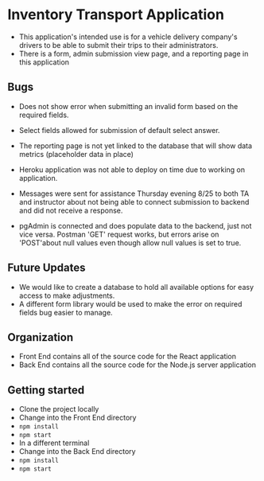 # Inventory Transport Application
- This application's intended use is for a vehicle delivery company's drivers to be able to submit their trips to their administrators.
- There is a form, admin submission view page, and a reporting page in this application

## Bugs
- Does not show error when submitting an invalid form based on the required fields.
- Select fields allowed for submission of default select answer.
- The reporting page is not yet linked to the database that will show data metrics (placeholder data in place)
- Heroku application was not able to deploy on time due to working on application.

- Messages were sent for assistance Thursday evening 8/25 to both TA and instructor about not being able to connect submission to backend and did not receive a response. 
- pgAdmin is connected and does populate data to the backend, just not vice versa. Postman 'GET' request works, but errors arise on 'POST'about null values even though allow null values is set to true.

## Future Updates
- We would like to create a database to hold all available options for easy access to make adjustments.
- A different form library would be used to make the error on required fields bug easier to manage.

## Organization
- Front End contains all of the source code for the React application
- Back End contains all the source code for the Node.js server application

## Getting started
- Clone the project locally
- Change into the Front End directory
- `npm install`
- `npm start`
- In a different terminal
- Change into the Back End directory
- `npm install`
- `npm start`
